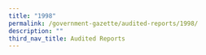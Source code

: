 ```yaml
---
title: "1998"
permalink: /government-gazette/audited-reports/1998/
description: ""
third_nav_title: Audited Reports
---
```

